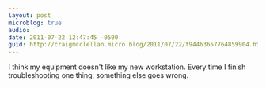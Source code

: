 ```yaml
---
layout: post
microblog: true
audio: 
date: 2011-07-22 12:47:45 -0500
guid: http://craigmcclellan.micro.blog/2011/07/22/t94463657764859904.html
---
```

I think my equipment doesn't like my new workstation. Every time I finish troubleshooting one thing, something else goes wrong.
